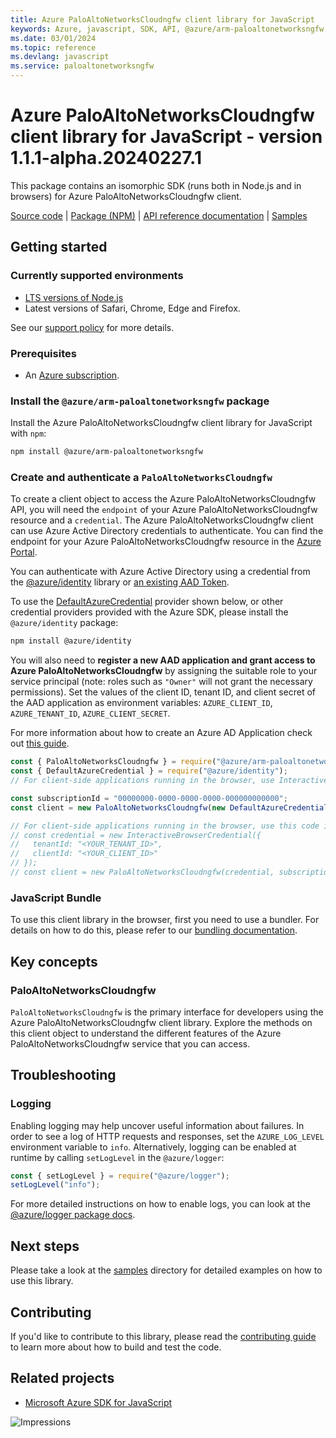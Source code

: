 ```yaml
---
title: Azure PaloAltoNetworksCloudngfw client library for JavaScript
keywords: Azure, javascript, SDK, API, @azure/arm-paloaltonetworksngfw, paloaltonetworksngfw
ms.date: 03/01/2024
ms.topic: reference
ms.devlang: javascript
ms.service: paloaltonetworksngfw
---
```

# Azure PaloAltoNetworksCloudngfw client library for JavaScript - version 1.1.1-alpha.20240227.1 


This package contains an isomorphic SDK (runs both in Node.js and in browsers) for Azure PaloAltoNetworksCloudngfw client.



[Source code](https://github.com/Azure/azure-sdk-for-js/tree/main/sdk/paloaltonetworksngfw/arm-paloaltonetworksngfw) |
[Package (NPM)](https://www.npmjs.com/package/@azure/arm-paloaltonetworksngfw) |
[API reference documentation](/javascript/api/@azure/arm-paloaltonetworksngfw) |
[Samples](https://github.com/Azure-Samples/azure-samples-js-management)

## Getting started

### Currently supported environments

- [LTS versions of Node.js](https://github.com/nodejs/release#release-schedule)
- Latest versions of Safari, Chrome, Edge and Firefox.

See our [support policy](https://github.com/Azure/azure-sdk-for-js/blob/main/SUPPORT.md) for more details.

### Prerequisites

- An [Azure subscription][azure_sub].

### Install the `@azure/arm-paloaltonetworksngfw` package

Install the Azure PaloAltoNetworksCloudngfw client library for JavaScript with `npm`:

```bash
npm install @azure/arm-paloaltonetworksngfw
```

### Create and authenticate a `PaloAltoNetworksCloudngfw`

To create a client object to access the Azure PaloAltoNetworksCloudngfw API, you will need the `endpoint` of your Azure PaloAltoNetworksCloudngfw resource and a `credential`. The Azure PaloAltoNetworksCloudngfw client can use Azure Active Directory credentials to authenticate.
You can find the endpoint for your Azure PaloAltoNetworksCloudngfw resource in the [Azure Portal][azure_portal].

You can authenticate with Azure Active Directory using a credential from the [@azure/identity][azure_identity] library or [an existing AAD Token](https://github.com/Azure/azure-sdk-for-js/blob/master/sdk/identity/identity/samples/AzureIdentityExamples.md#authenticating-with-a-pre-fetched-access-token).

To use the [DefaultAzureCredential][defaultazurecredential] provider shown below, or other credential providers provided with the Azure SDK, please install the `@azure/identity` package:

```bash
npm install @azure/identity
```

You will also need to **register a new AAD application and grant access to Azure PaloAltoNetworksCloudngfw** by assigning the suitable role to your service principal (note: roles such as `"Owner"` will not grant the necessary permissions).
Set the values of the client ID, tenant ID, and client secret of the AAD application as environment variables: `AZURE_CLIENT_ID`, `AZURE_TENANT_ID`, `AZURE_CLIENT_SECRET`.

For more information about how to create an Azure AD Application check out [this guide](/azure/active-directory/develop/howto-create-service-principal-portal).

```javascript
const { PaloAltoNetworksCloudngfw } = require("@azure/arm-paloaltonetworksngfw");
const { DefaultAzureCredential } = require("@azure/identity");
// For client-side applications running in the browser, use InteractiveBrowserCredential instead of DefaultAzureCredential. See https://aka.ms/azsdk/js/identity/examples for more details.

const subscriptionId = "00000000-0000-0000-0000-000000000000";
const client = new PaloAltoNetworksCloudngfw(new DefaultAzureCredential(), subscriptionId);

// For client-side applications running in the browser, use this code instead:
// const credential = new InteractiveBrowserCredential({
//   tenantId: "<YOUR_TENANT_ID>",
//   clientId: "<YOUR_CLIENT_ID>"
// });
// const client = new PaloAltoNetworksCloudngfw(credential, subscriptionId);
```


### JavaScript Bundle
To use this client library in the browser, first you need to use a bundler. For details on how to do this, please refer to our [bundling documentation](https://aka.ms/AzureSDKBundling).

## Key concepts

### PaloAltoNetworksCloudngfw

`PaloAltoNetworksCloudngfw` is the primary interface for developers using the Azure PaloAltoNetworksCloudngfw client library. Explore the methods on this client object to understand the different features of the Azure PaloAltoNetworksCloudngfw service that you can access.

## Troubleshooting

### Logging

Enabling logging may help uncover useful information about failures. In order to see a log of HTTP requests and responses, set the `AZURE_LOG_LEVEL` environment variable to `info`. Alternatively, logging can be enabled at runtime by calling `setLogLevel` in the `@azure/logger`:

```javascript
const { setLogLevel } = require("@azure/logger");
setLogLevel("info");
```

For more detailed instructions on how to enable logs, you can look at the [@azure/logger package docs](https://github.com/Azure/azure-sdk-for-js/tree/main/sdk/core/logger).

## Next steps

Please take a look at the [samples](https://github.com/Azure-Samples/azure-samples-js-management) directory for detailed examples on how to use this library.

## Contributing

If you'd like to contribute to this library, please read the [contributing guide](https://github.com/Azure/azure-sdk-for-js/blob/main/CONTRIBUTING.md) to learn more about how to build and test the code.

## Related projects

- [Microsoft Azure SDK for JavaScript](https://github.com/Azure/azure-sdk-for-js)

![Impressions](https://azure-sdk-impressions.azurewebsites.net/api/impressions/azure-sdk-for-js%2Fsdk%2Fpaloaltonetworksngfw%2Farm-paloaltonetworksngfw%2FREADME.png)

[azure_cli]: /cli/azure
[azure_sub]: https://azure.microsoft.com/free/
[azure_sub]: https://azure.microsoft.com/free/
[azure_portal]: https://portal.azure.com
[azure_identity]: https://github.com/Azure/azure-sdk-for-js/tree/main/sdk/identity/identity
[defaultazurecredential]: https://github.com/Azure/azure-sdk-for-js/tree/main/sdk/identity/identity#defaultazurecredential

